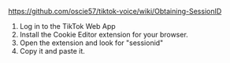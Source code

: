 https://github.com/oscie57/tiktok-voice/wiki/Obtaining-SessionID

1. Log in to the TikTok Web App
2. Install the Cookie Editor extension for your browser.
3. Open the extension and look for "sessionid"
4. Copy it and paste it.